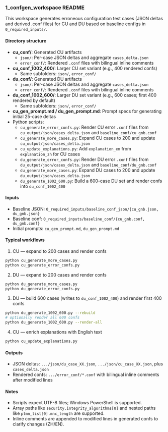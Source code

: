 ### 1_confgen_workspace README

This workspace generates erroneous configuration test cases (JSON deltas and derived .conf files) for CU and DU based on baseline configs in `0_required_inputs/`.

#### Directory structure
- **cu_conf/**: Generated CU artifacts
  - `json/`: Per-case JSON deltas and aggregate `cases_delta.json`
  - `error_conf/`: Rendered `.conf` files with bilingual inline comments
- **cu_conf_1002_400/**: Larger CU set variant (e.g., 400 rendered confs)
  - Same subfolders: `json/`, `error_conf/`
- **du_conf/**: Generated DU artifacts
  - `json/`: Per-case JSON deltas and aggregate `cases_delta.json`
  - `error_conf/`: Rendered `.conf` files with bilingual inline comments
- **du_conf_1002_600/**: Larger DU set variant (e.g., 600 cases; first 400 rendered by default)
  - Same subfolders: `json/`, `error_conf/`
- **cu_gen_prompt.md / du_gen_prompt.md**: Prompt specs for generating initial 25-case deltas
- Python scripts:
  - `cu_generate_error_confs.py`: Render CU error `.conf` files from `cu_output/json/cases_delta.json` and `baseline_conf/cu_gnb.conf`
  - `cu_generate_more_cases.py`: Expand CU cases to 200 and update `cu_output/json/cases_delta.json`
  - `cu_update_explanations.py`: Add `explanation_en` from `explanation_zh` for CU cases
  - `du_generate_error_confs.py`: Render DU error `.conf` files from `du_output/json/cases_delta.json` and `baseline_conf/du_gnb.conf`
  - `du_generate_more_cases.py`: Expand DU cases to 200 and update `du_output/json/cases_delta.json`
  - `du_generate_1002_600.py`: Build a 600-case DU set and render confs into `du_conf_1002_400`

#### Inputs
- Baseline JSON: `0_required_inputs/baseline_conf_json/{cu_gnb.json, du_gnb.json}`
- Baseline conf: `0_required_inputs/baseline_conf/{cu_gnb.conf, du_gnb.conf}`
- Initial prompts: `cu_gen_prompt.md`, `du_gen_prompt.md`

#### Typical workflows
1) CU — expand to 200 cases and render confs
```bash
python cu_generate_more_cases.py
python cu_generate_error_confs.py
```

2) DU — expand to 200 cases and render confs
```bash
python du_generate_more_cases.py
python du_generate_error_confs.py
```

3) DU — build 600 cases (writes to `du_conf_1002_400`) and render first 400 confs
```bash
python du_generate_1002_600.py --rebuild
# optionally render all 600 confs
python du_generate_1002_600.py --render-all
```

4) CU — enrich explanations with English text
```bash
python cu_update_explanations.py
```

#### Outputs
- JSON deltas: `.../json/du_case_XX.json`, `.../json/cu_case_XX.json`, plus `cases_delta.json`
- Rendered confs: `.../error_conf/*.conf` with bilingual inline comments after modified lines

#### Notes
- Scripts expect UTF-8 files; Windows PowerShell is supported.
- Array paths like `security.integrity_algorithms[0]` and nested paths like `plmn_list[0].mnc_length` are supported.
- Inline comments are appended to modified lines in generated confs to clarify changes (ZH/EN).

